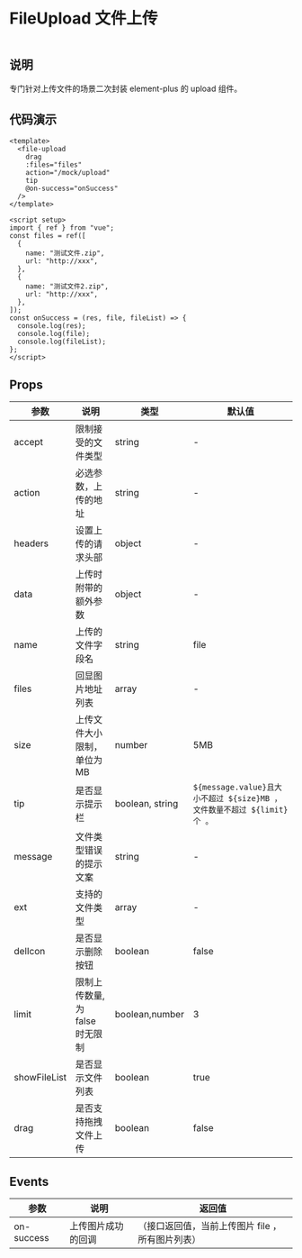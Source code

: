 # FileUpload 文件上传

<img :src="$withBase('/imgs/fileUpload.jpg')">

## 说明

专门针对上传文件的场景二次封装 element-plus 的 upload 组件。

## 代码演示

```vue
<template>
  <file-upload
    drag
    :files="files"
    action="/mock/upload"
    tip
    @on-success="onSuccess"
  />
</template>

<script setup>
import { ref } from "vue";
const files = ref([
  {
    name: "测试文件.zip",
    url: "http://xxx",
  },
  {
    name: "测试文件2.zip",
    url: "http://xxx",
  },
]);
const onSuccess = (res, file, fileList) => {
  console.log(res);
  console.log(file);
  console.log(fileList);
};
</script>
```

## Props

| 参数         | 说明                           | 类型            | 默认值                                                                   |
| ------------ | ------------------------------ | --------------- | ------------------------------------------------------------------------ |
| accept       | 限制接受的文件类型             | string          | -                                                                        |
| action       | 必选参数，上传的地址           | string          | -                                                                        |
| headers      | 设置上传的请求头部             | object          | -                                                                        |
| data         | 上传时附带的额外参数           | object          | -                                                                        |
| name         | 上传的文件字段名               | string          | file                                                                     |
| files        | 回显图片地址列表               | array           | -                                                                        |
| size         | 上传文件大小限制，单位为 MB    | number          | 5MB                                                                      |
| tip          | 是否显示提示栏                 | boolean, string | `${message.value}且大小不超过 ${size}MB ，文件数量不超过 ${limit} 个 。` |
| message      | 文件类型错误的提示文案         | string          | -                                                                        |
| ext          | 支持的文件类型                 | array           | -                                                                        |
| delIcon      | 是否显示删除按钮               | boolean         | false                                                                    |
| limit        | 限制上传数量,为 false 时无限制 | boolean,number  | 3                                                                        |
| showFileList | 是否显示文件列表               | boolean         | true                                                                     |
| drag         | 是否支持拖拽文件上传           | boolean         | false                                                                    |

## Events

| 参数       | 说明               | 返回值                                           |
| ---------- | ------------------ | ------------------------------------------------ |
| on-success | 上传图片成功的回调 | （接口返回值，当前上传图片 file ，所有图片列表） |
